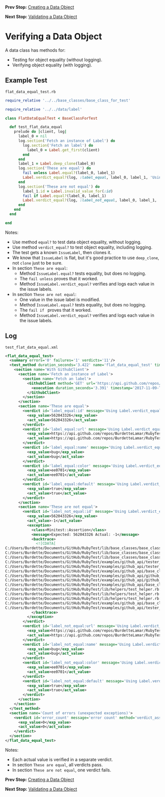 <!--- GENERATED FILE, DO NOT EDIT --->
**Prev Stop:** [Creating a Data Object](./FlatDataNew.md#creating-a-data-object)

**Next Stop:** [Validating a Data Object](./FlatDataValid.md#validating-a-data-object)


# Verifying a Data Object

A data class has methods for:

- Testing for object equality (without logging).
- Verifying object equality (with logging).

## Example Test

<code>flat_data_equal_test.rb</code>
```ruby
require_relative '../../base_classes/base_class_for_test'

require_relative '../../data/label'

class FlatDataEqualTest < BaseClassForTest

  def test_flat_data_equal
    prelude do |client, log|
      label_0 = nil
      log.section('Fetch an instance of Label') do
        log.section('Fetch an label') do
          label_0 = Label.get_first(client)
        end
      end
      label_1 = Label.deep_clone(label_0)
      log.section('These are equal') do
        fail unless Label.equal?(label_0, label_1)
        Label.verdict_equal?(log, :label_equal, label_0, label_1, 'Using Label.verdict_equal?')
      end
      log.section('These are not equal') do
        label_1.id = Label.invalid_value_for(:id)
        fail if Label.equal?(label_0, label_1)
        Label.verdict_equal?(log, :label_not_equal, label_0, label_1, 'Using Label.verdict_equal?')
      end
    end
  end

end
```

Notes:

- Use method `equal?` to test data object equality, without logging.
- Use method `verdict_equal?` to test object equality, including logging.
- The test gets a known `IssueLabel`, then clones it.
- We know that `IssueLabel` is flat, but it's good practice to use `deep_clone`, not `clone` just to be sure.
- In section `These are equal`:
  - Method `IssueLabel.equal?` tests equality, but does no logging.
  - The `fail unless` proves that it worked.
  - Method `IssueLabel.verdict_equal?` verifies and logs each value in the issue labels.
- In section `These are not equal`:
  - One value in the issue label is modified.
  - Method `IssueLabel.equal?` tests equality, but does no logging.
  - The `fail if ` proves that it worked.
  - Method `IssueLabel.verdict_equal?` verifies and logs each value in the issue labels.

## Log

<code>test_flat_data_equal.xml</code>
```xml
<flat_data_equal_test>
  <summary errors='0' failures='1' verdicts='11'/>
  <test_method duration_seconds='3.422' name='flat_data_equal_test' timestamp='2017-11-09-Thu-12.10.04.549'>
    <section name='With GithubClient'>
      <section name='Fetch an instance of Label'>
        <section name='Fetch an label'>
          <GithubClient method='GET' url='https://api.github.com/repos/BurdetteLamar/RubyTest/labels'>
            <execution duration_seconds='3.391' timestamp='2017-11-09-Thu-12.10.04.564'/>
          </GithubClient>
        </section>
      </section>
      <section name='These are equal'>
        <verdict id='label_equal:id' message='Using Label.verdict_equal?' method='verdict_assert_equal?' outcome='passed' volatile='false'>
          <exp_value>562043326</exp_value>
          <act_value>562043326</act_value>
        </verdict>
        <verdict id='label_equal:url' message='Using Label.verdict_equal?' method='verdict_assert_equal?' outcome='passed' volatile='false'>
          <exp_value>https://api.github.com/repos/BurdetteLamar/RubyTest/labels/bug</exp_value>
          <act_value>https://api.github.com/repos/BurdetteLamar/RubyTest/labels/bug</act_value>
        </verdict>
        <verdict id='label_equal:name' message='Using Label.verdict_equal?' method='verdict_assert_equal?' outcome='passed' volatile='false'>
          <exp_value>bug</exp_value>
          <act_value>bug</act_value>
        </verdict>
        <verdict id='label_equal:color' message='Using Label.verdict_equal?' method='verdict_assert_equal?' outcome='passed' volatile='false'>
          <exp_value>ee0701</exp_value>
          <act_value>ee0701</act_value>
        </verdict>
        <verdict id='label_equal:default' message='Using Label.verdict_equal?' method='verdict_assert_equal?' outcome='passed' volatile='false'>
          <exp_value>true</exp_value>
          <act_value>true</act_value>
        </verdict>
      </section>
      <section name='These are not equal'>
        <verdict id='label_not_equal:id' message='Using Label.verdict_equal?' method='verdict_assert_equal?' outcome='failed' volatile='false'>
          <exp_value>562043326</exp_value>
          <act_value>-1</act_value>
          <exception>
            <class>Minitest::Assertion</class>
            <message>Expected: 562043326 Actual: -1</message>
            <backtrace>
              <![CDATA[
C:/Users/Burdette/Documents/GitHub/RubyTest/lib/base_classes/base_class_for_data.rb:146:in `block in verdict_equal_recursive?'
C:/Users/Burdette/Documents/GitHub/RubyTest/lib/base_classes/base_class_for_data.rb:134:in `verdict_equal_recursive?'
C:/Users/Burdette/Documents/GitHub/RubyTest/lib/base_classes/base_class_for_data.rb:62:in `verdict_equal?'
C:/Users/Burdette/Documents/GitHub/RubyTest/examples/github_api/tester_tour/tests/flat_data_equal_test.rb:23:in `block (2 levels) in test_flat_data_equal'
C:/Users/Burdette/Documents/GitHub/RubyTest/examples/github_api/tester_tour/tests/flat_data_equal_test.rb:20:in `block in test_flat_data_equal'
C:/Users/Burdette/Documents/GitHub/RubyTest/examples/github_api/base_classes/base_class_for_test.rb:20:in `block (2 levels) in prelude'
C:/Users/Burdette/Documents/GitHub/RubyTest/examples/github_api/github_client.rb:20:in `block in with'
C:/Users/Burdette/Documents/GitHub/RubyTest/examples/github_api/github_client.rb:16:in `with'
C:/Users/Burdette/Documents/GitHub/RubyTest/examples/github_api/base_classes/base_class_for_test.rb:19:in `block in prelude'
C:/Users/Burdette/Documents/GitHub/RubyTest/lib/helpers/test_helper.rb:23:in `block (2 levels) in test'
C:/Users/Burdette/Documents/GitHub/RubyTest/lib/helpers/test_helper.rb:22:in `block in test'
C:/Users/Burdette/Documents/GitHub/RubyTest/lib/helpers/test_helper.rb:21:in `test'
C:/Users/Burdette/Documents/GitHub/RubyTest/examples/github_api/base_classes/base_class_for_test.rb:11:in `prelude'
C:/Users/Burdette/Documents/GitHub/RubyTest/examples/github_api/tester_tour/tests/flat_data_equal_test.rb:8:in `test_flat_data_equal']]>
            </backtrace>
          </exception>
        </verdict>
        <verdict id='label_not_equal:url' message='Using Label.verdict_equal?' method='verdict_assert_equal?' outcome='passed' volatile='false'>
          <exp_value>https://api.github.com/repos/BurdetteLamar/RubyTest/labels/bug</exp_value>
          <act_value>https://api.github.com/repos/BurdetteLamar/RubyTest/labels/bug</act_value>
        </verdict>
        <verdict id='label_not_equal:name' message='Using Label.verdict_equal?' method='verdict_assert_equal?' outcome='passed' volatile='false'>
          <exp_value>bug</exp_value>
          <act_value>bug</act_value>
        </verdict>
        <verdict id='label_not_equal:color' message='Using Label.verdict_equal?' method='verdict_assert_equal?' outcome='passed' volatile='false'>
          <exp_value>ee0701</exp_value>
          <act_value>ee0701</act_value>
        </verdict>
        <verdict id='label_not_equal:default' message='Using Label.verdict_equal?' method='verdict_assert_equal?' outcome='passed' volatile='false'>
          <exp_value>true</exp_value>
          <act_value>true</act_value>
        </verdict>
      </section>
    </section>
  </test_method>
  <section name='Count of errors (unexpected exceptions)'>
    <verdict id='error_count' message='error count' method='verdict_assert_equal?' outcome='passed' volatile='true'>
      <exp_value>0</exp_value>
      <act_value>0</act_value>
    </verdict>
  </section>
</flat_data_equal_test>
```

Notes:

- Each actual value is verified in a separate verdict.
- In section `These are equal`, all verdicts pass.
- In section `These are not equal`, one verdict fails.

**Prev Stop:** [Creating a Data Object](./FlatDataNew.md#creating-a-data-object)

**Next Stop:** [Validating a Data Object](./FlatDataValid.md#validating-a-data-object)

